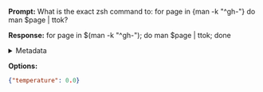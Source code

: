 **Prompt:**
What is the exact zsh command to: for page in {man -k "^gh-"} do man $page | ttok?


**Response:**
for page in $(man -k "^gh-"); do man $page | ttok; done

<details><summary>Metadata</summary>

- Duration: 1452 ms
- Datetime: 2023-08-24T11:17:19.687012
- Model: gpt-3.5-turbo-0613

</details>

**Options:**
```json
{"temperature": 0.0}
```

